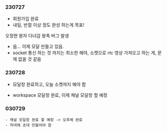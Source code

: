 ### 230727 
- 회원가입 완료 
- 내일, 반절 이상 정도 완성 하는게 목표!

오정현 왕자 다녀감
왕족 버그 발생 

- 음... 이제 모달 만들고 있음. 
- socket 통신 하는 것 까지는 최소한 해야, 소켓으로 rtc 영상 가져오고 하는 게, 문제 없을 것 같음 


### 230728 
- 모달창 완료하고, 오늘 소켓까지 해야 함 

- workspace 모달창 완료, 이제 채널 모달창 할 예정 


### 030729 
    - 채널 모달창 완료 할 예정 -> 오후에 완료 
    - 저녁에 초대 만들어야 함 